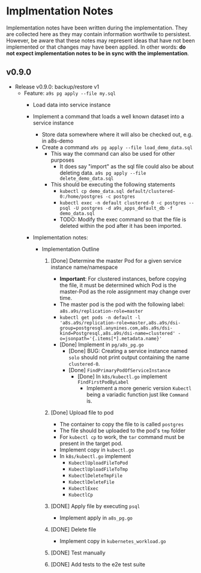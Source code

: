 # Implmentation Notes

Implementation notes have been written during the implementation. They are collected here as
they may contain information worthwile to persistest. However, be aware that these notes may
represent ideas that have not been implemented or that changes may have been applied. In other words:
**do not expect implementation notes to be in sync with the implementation**.


## v0.9.0

* Release v0.9.0: backup/restore v1
    * Feature: `a9s pg apply --file my.sql` 
        * Load data into service instance
        * Implement a command that loads a well known dataset into a service instance
            * Store data somewhere where it will also be checked out, e.g. in a8s-demo
            * Create a command `a9s pg apply --file load_demo_data.sql` 
                * This way the command can also be used for other purposes
                    * It does say "import" as the sql file could also be about deleting data.
                        `a9s pg apply --file delete_demo_data.sql`
                * This should be executing the following statements
                    * `kubectl cp demo_data.sql default/clustered-0:/home/postgres -c postgres`
                    * `kubectl exec -n default clustered-0 -c postgres -- psql -U postgres -d a9s_apps_default_db -f demo_data.sql`
                    * TODO: Modify the exec command so that the file is deleted within the pod after it has been imported.

        * Implementation notes:
            * Implementation Outline
                1. [Done] Determine the master Pod for a given service instance name/namespace
                    * **Important**: For clustered instances, before copying the file, it must be determined which Pod is the master-Pod as the role assignment may change over time.
                    * The master pod is the pod with the following label: `a8s.a9s/replication-role=master`
                    * `kubectl get pods -n default -l 'a8s.a9s/replication-role=master,a8s.a9s/dsi-group=postgresql.anynines.com,a8s.a9s/dsi-kind=Postgresql,a8s.a9s/dsi-name=clustered' -o=jsonpath='{.items[*].metadata.name}'`
                    * [Done] Implement in `pg/a8s_pg.go`
                        * [Done] BUG: Creating a service instance named `solo` should not print output containing the name `clustered-0`.
                        * [Done] `FindPrimaryPodOfServiceInstance`
                            * [Done] In `k8s/kubectl.go` implement `FindFirstPodByLabel`
                                * Implement a more generic version `Kubectl` being a variadic function just like `Command` is.
                    
                1. [Done] Upload file to pod
                    * The container to copy the file to is called `postgres`
                    * The file should be uploaded to the pod's `tmp` folder
                    * For `kubectl cp` to work, the `tar` command must be present in the target pod.
                    * Implement copy in `kubectl.go`
                    * In `k8s/kubectl.go` implement
                        * `KubectlUploadFileToPod`
                        * `KubectlUploadFileToTmp`
                        * `KubectlDeleteTmpFile`
                        * `KubectlDeleteFile`
                        * `KubectlExec`
                        * `KubectlCp` 
                1. [DONE] Apply file by executing `psql`
                    * Implement apply in `a8s_pg.go`
                1. [DONE] Delete file
                    * Implement copy in `kubernetes_workload.go`
                1. [DONE] Test manually
                1. [DONE] Add tests to the e2e test suite
